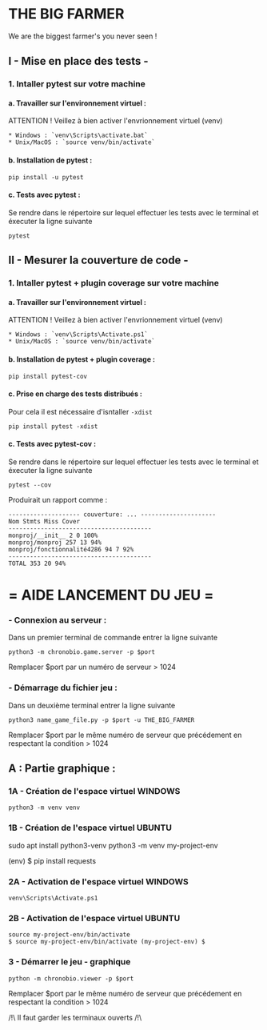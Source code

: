 # THE BIG FARMER
We are the biggest farmer's you never seen !

## I - Mise en place des tests -

### 1. Intaller pytest sur votre machine

#### a. Travailler sur l'environnement virtuel :
ATTENTION ! Veillez à bien activer l'envrionnement virtuel (venv)

    * Windows : `venv\Scripts\activate.bat`
    * Unix/MacOS : `source venv/bin/activate`

#### b. Installation de pytest :
```
pip install -u pytest
```

#### c. Tests avec pytest :
Se rendre dans le répertoire sur lequel effectuer les tests avec le terminal et éxecuter la ligne suivante
```
pytest
```

## II - Mesurer la couverture de code -

### 1. Intaller pytest + plugin coverage sur votre machine

#### a. Travailler sur l'environnement virtuel :
ATTENTION ! Veillez à bien activer l'envrionnement virtuel (venv)

    * Windows : `venv\Scripts\Activate.ps1`
    * Unix/MacOS : `source venv/bin/activate`

#### b. Installation de pytest + plugin coverage :
```
pip install pytest-cov
```
#### c. Prise en charge des tests distribués :
Pour cela il est nécessaire d'isntaller `-xdist`
```
pip install pytest -xdist
```

#### c. Tests avec pytest-cov :
Se rendre dans le répertoire sur lequel effectuer les tests avec le terminal et éxecuter la ligne suivante
```
pytest --cov
```
Produirait un rapport comme :

```
-------------------- couverture: ... ---------------------
Nom Stmts Miss Cover
----------------------------------------
monproj/__init__ 2 0 100%
monproj/monproj 257 13 94%
monproj/fonctionnalité4286 94 7 92%
----------------------------------------
TOTAL 353 20 94%
```

# = AIDE LANCEMENT DU JEU =

### - Connexion au serveur :
Dans un premier terminal de commande entrer la ligne suivante 
```
python3 -m chronobio.game.server -p $port
```
Remplacer $port par un numéro de serveur > 1024

### - Démarrage du fichier jeu :
Dans un deuxième terminal entrer la ligne suivante
```
python3 name_game_file.py -p $port -u THE_BIG_FARMER
```
Remplacer $port par le même numéro de serveur que précédement en respectant la condition > 1024

## A : Partie graphique :
### 1A - Création de l'espace virtuel WINDOWS
```
python3 -m venv venv
```
### 1B - Création de l'espace virtuel UBUNTU
sudo apt install python3-venv
python3 -m venv my-project-env

(env) $ pip install requests
### 2A - Activation de l'espace virtuel WINDOWS
```
venv\Scripts\Activate.ps1
```
### 2B - Activation de l'espace virtuel UBUNTU
```
source my-project-env/bin/activate
$ source my-project-env/bin/activate (my-project-env) $
```
### 3 - Démarrer le jeu - graphique
```
python -m chronobio.viewer -p $port
```
Remplacer $port par le même numéro de serveur que précédement en respectant la condition > 1024

/!\ Il faut garder les terminaux ouverts /!\